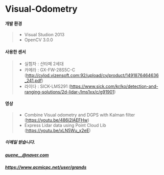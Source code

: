 # Visual-Odometry
#### 개발 환경

> * Visual Studion 2013
> * OpenCV 3.0.0

#### 사용한 센서 
> * 실험차 : 산타페 2세대
> * 카메라 : GX-FW-28S5C-C (http://cylod.vizensoft.com:92/upload/cy/product/1491876464636_241.pdf)
> * 라이다 : SICK-LMS291 (https://www.sick.com/kr/ko/detection-and-ranging-solutions/2d-lidar-/lms1xx/c/g91901)

#### 영상  
> * Combine Visual odometry and DGPS with Kalman filter (https://youtu.be/486i2IAEFHw)
> * Express Lidar data using Point Cloud Lib (https://youtu.be/xLN5Wu_x2eE)

##### 이메일 받습니다.
##### quene__@naver.com
##### https://www.acmicpc.net/user/grands 